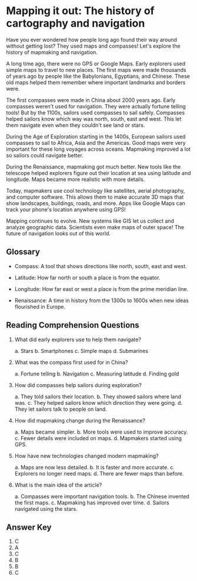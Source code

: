# Mapping it out: The history of cartography and navigation

Have you ever wondered how people long ago found their way around without getting lost? They used maps and compasses! Let's explore the history of mapmaking and navigation.

A long time ago, there were no GPS or Google Maps. Early explorers used simple maps to travel to new places. The first maps were made thousands of years ago by people like the Babylonians, Egyptians, and Chinese. These old maps helped them remember where important landmarks and borders were.

The first compasses were made in China about 2000 years ago. Early compasses weren't used for navigation. They were actually fortune telling tools! But by the 1100s, sailors used compasses to sail safely. Compasses helped sailors know which way was north, south, east and west. This let them navigate even when they couldn't see land or stars.

During the Age of Exploration starting in the 1400s, European sailors used compasses to sail to Africa, Asia and the Americas. Good maps were very important for these long voyages across oceans. Mapmaking improved a lot so sailors could navigate better.

During the Renaissance, mapmaking got much better. New tools like the telescope helped explorers figure out their location at sea using latitude and longitude. Maps became more realistic with more details.

Today, mapmakers use cool technology like satellites, aerial photography, and computer software. This allows them to make accurate 3D maps that show landscapes, buildings, roads, and more. Apps like Google Maps can track your phone's location anywhere using GPS!

Mapping continues to evolve. New systems like GIS let us collect and analyze geographic data. Scientists even make maps of outer space! The future of navigation looks out of this world.

## Glossary

- Compass: A tool that shows directions like north, south, east and west.

- Latitude: How far north or south a place is from the equator.

- Longitude: How far east or west a place is from the prime meridian line.

- Renaissance: A time in history from the 1300s to 1600s when new ideas flourished in Europe.

## Reading Comprehension Questions

1. What did early explorers use to help them navigate?

   a. Stars
   b. Smartphones
   c. Simple maps
   d. Submarines

2. What was the compass first used for in China?

   a. Fortune telling
   b. Navigation
   c. Measuring latitude
   d. Finding gold

3. How did compasses help sailors during exploration?

   a. They told sailors their location.
   b. They showed sailors where land was.
   c. They helped sailors know which direction they were going.
   d. They let sailors talk to people on land.

4. How did mapmaking change during the Renaissance?

   a. Maps became simpler.
   b. More tools were used to improve accuracy.
   c. Fewer details were included on maps.
   d. Mapmakers started using GPS.

5. How have new technologies changed modern mapmaking?

   a. Maps are now less detailed.
   b. It is faster and more accurate.
   c. Explorers no longer need maps.
   d. There are fewer maps than before.

6. What is the main idea of the article?

   a. Compasses were important navigation tools.
   b. The Chinese invented the first maps.
   c. Mapmaking has improved over time.
   d. Sailors navigated using the stars.

## Answer Key

1. C
2. A
3. C
4. B
5. B
6. C
